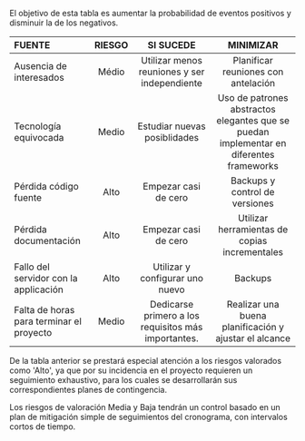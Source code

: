El objetivo de esta tabla es aumentar la probabilidad de eventos positivos y disminuir la de los negativos.

FUENTE | RIESGO | SI SUCEDE | MINIMIZAR
:----------------|:-------------:|:-------------:|:-------------:
Ausencia de interesados | Médio | Utilizar menos reuniones y ser independiente | Planificar reuniones con antelación
Tecnología equivocada | Medio |Estudiar nuevas posiblidades | Uso de patrones abstractos elegantes que se puedan implementar en diferentes frameworks
Pérdida código fuente | Alto |Empezar casi de cero |Backups y control de versiones
Pérdida documentación| Alto |Empezar casi de cero | Utilizar herramientas de copias incrementales
Fallo del servidor con la applicación| Alto | Utilizar y configurar uno nuevo |Backups
Falta de horas para terminar el proyecto| Medio | Dedicarse primero a los requisitos más importantes. | Realizar una buena planificación y ajustar el alcance

De la tabla anterior se prestará especial atención a los riesgos valorados como 'Alto', ya que por su incidencia en el proyecto requieren un seguimiento exhaustivo, para los cuales se desarrollarán sus correspondientes planes de contingencia.  

Los riesgos de valoración Media y Baja tendrán un control basado en un plan de mitigación simple de seguimientos del cronograma, con intervalos cortos de tiempo.



